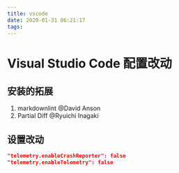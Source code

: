 ```yaml
---
title: vscode
date: 2020-01-31 06:21:17
tags:
---
```

# Visual Studio Code 配置改动

## 安装的拓展

1. markdownlint @David Anson
2. Partial Diff @Ryuichi Inagaki

## 设置改动

```json
"telemetry.enableCrashReporter": false
"telemetry.enableTelemetry": false
```
